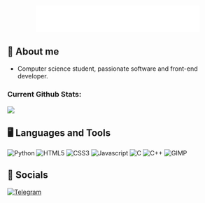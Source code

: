 <div align="center">
  <picture>
    <source media="(prefers-color-scheme: light)" srcset="https://raw.githubusercontent.com/italomartinns/italomartinns/main/pics/hellothere-light.png" >
    <img alt="hello there" height="60px" width="auto" src="https://raw.githubusercontent.com/italomartinns/italomartinns/main/pics/hellothere-dark.png">
  </picture>
</div>

## 📝 About me

- Computer science student, passionate software and front-end developer.

<h3>Current Github Stats:</h3>

<a href="https://github.com/italomartinns/github-readme-stats">
  <picture>
    <source media="(prefers-color-scheme: light)" srcset="https://githubreadmestats-it.vercel.app/api/top-langs/?username=italomartinns&theme=default&layout=compact&langs_count=10">
    <img height=170 align="center" src="https://githubreadmestats-it.vercel.app/api/top-langs/?username=italomartinns&theme=github_dark&layout=compact&langs_count=10"/>
  </picture>
</a>

## 🖥️ Languages and Tools


<div style="display: inline-block" id="pics">
    <img style="height: 40px; width: 50px;" alt="Python" src="https://cdn.jsdelivr.net/gh/devicons/devicon/icons/python/python-original.svg" />
    <img style="height: 40px; width: 50px;" alt="HTML5" src="https://cdn.jsdelivr.net/gh/devicons/devicon/icons/html5/html5-original.svg"/>
    <img style="height: 40px; width: 50px;" alt="CSS3" src="https://cdn.jsdelivr.net/gh/devicons/devicon/icons/css3/css3-original.svg" />
    <img style="height: 40px; width: 50px;" alt="Javascript" src="https://cdn.jsdelivr.net/gh/devicons/devicon/icons/javascript/javascript-original.svg" />
    <img style="height: 40px; width: 50px;" alt="C" src="https://cdn.jsdelivr.net/gh/devicons/devicon/icons/c/c-original.svg" />
    <img style="height: 40px; width: 50px;" alt="C++" src="https://cdn.jsdelivr.net/gh/devicons/devicon@latest/icons/cplusplus/cplusplus-original.svg" />
    <img style="height: 40px; width: 50px;" alt="GIMP" src="https://cdn.jsdelivr.net/gh/devicons/devicon/icons/gimp/gimp-original.svg" />
</div> 

## 📱 Socials

<!-- UNCOMMENT AFTER SOLVING LINKEDIN ISSUE [![Linkedin](https://img.shields.io/badge/LinkedIn-0077B5?style=for-the-badge&logo=linkedin&logoColor=white)](https://www.linkedin.com/in/italomartinns/) -->
[![Telegram](https://img.shields.io/badge/Telegram-2CA5E0?style=for-the-badge&logo=telegram&logoColor=white)](https://t.me/italomartinns/)
